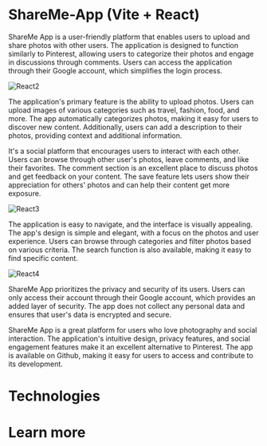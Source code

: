 # ShareMe-App (Vite + React)

ShareMe App is a user-friendly platform that enables users to upload and share photos with other users. The application is designed to function similarly to Pinterest, allowing users to categorize their photos and engage in discussions through comments. Users can access the application through their Google account, which simplifies the login process.

![React2](https://github.com/remigiuszsek/ShareMe-App/assets/92035425/d5472186-4faa-40f4-87be-04873c6a0661)

The application's primary feature is the ability to upload photos. Users can upload images of various categories such as travel, fashion, food, and more. The app automatically categorizes photos, making it easy for users to discover new content. Additionally, users can add a description to their photos, providing context and additional information.


It's a social platform that encourages users to interact with each other. Users can browse through other user's photos, leave comments, and like their favorites. The comment section is an excellent place to discuss photos and get feedback on your content. The save feature lets users show their appreciation for others' photos and can help their content get more exposure.

![React3](https://github.com/remigiuszsek/ShareMe-App/assets/92035425/fbcfa11c-fbd8-465d-a835-dd0c1d73e83b)

The application is easy to navigate, and the interface is visually appealing. The app's design is simple and elegant, with a focus on the photos and user experience. Users can browse through categories and filter photos based on various criteria. The search function is also available, making it easy to find specific content.

![React4](https://github.com/remigiuszsek/ShareMe-App/assets/92035425/85c0cfe3-81a3-4a85-aca8-32c913d25703)

ShareMe App prioritizes the privacy and security of its users. Users can only access their account through their Google account, which provides an added layer of security. The app does not collect any personal data and ensures that user's data is encrypted and secure.

ShareMe App is a great platform for users who love photography and social interaction. The application's intuitive design, privacy features, and social engagement features make it an excellent alternative to Pinterest. The app is available on Github, making it easy for users to access and contribute to its development.

# Technologies

# Learn more


